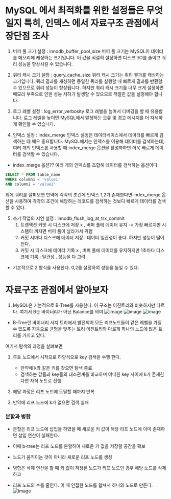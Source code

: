 # MySQL 에서 최적화를 위한 설정들은 무엇일지 특히, 인덱스 에서 자료구조 관점에서 장단점 조사

1. 버퍼 풀 크기 설정 : innodb_buffer_pool_size
버퍼 풀 크기는 MySQL이 데이터를 메모리에 캐싱하는 크기입니다. 
이 값을 적절히 설정하면 디스크 I/O를 줄이고 쿼리 성능을 향상시킬 수 있습니다. 


2. 쿼리 캐시 크기 설정 : query_cache_size
쿼리 캐시 크기는 쿼리 결과를 캐싱하는 크기입니다. 
쿼리 결과를 캐싱하면 동일한 쿼리를 실행할 때 빠르게 결과를 반환할 수 있으므로 쿼리 성능이 향상됩니다. 
하지만 쿼리 캐시 크기를 너무 크게 설정하면 메모리 부족으로 인한 성능 저하가 발생할 수 있으므로 적절한 값을 설정해야 합니다.

3. 로그 레벨 설정 : log_error_verbosity
로그 레벨을 높여서 디버깅을 할 때 유용합니다. 로그 레벨을 높이면 MySQL에서 발생하는 오류 및 경고 메시지를 더 자세하게 확인할 수 있습니다.

4. 인덱스 설정 : index_merge
인덱스 설정은 데이터베이스에서 데이터를 빠르게 검색하는 데 매우 중요합니다. 
MySQL에서는 인덱스를 이용해 데이터를 검색하는데, 여러 개의 인덱스를 사용할 때 index_merge 옵션을 활성화하면 더욱 빠르게 데이터를 검색할 수 있습니다.

- index_merge 옵션??
여러 개의 인덱스를 조합해 데이터를 검색하는 옵션이다.

```sql
SELECT * FROM table_name
WHERE column1 = 'value1'
AND column2 = 'value2'
```
위에 쿼리를 살펴보면 만약에 각각의 조건에 인덱스 1,2가 존재한다면 index_merge 옵션을 사용하여
각각의 조건에 해당하는 레코드를 검색하는 것보다 빠르게 데이터를 검색할 수 있다.

5. 쓰기 작업의 지연 설정 : innodb_flush_log_at_trx_commit
   1. 트랜잭션 커밋 시 디스크에 저장 x , 버퍼 풀에 데이터 유지 -> 가장 빠르지만 시스템이 꺼지면 버퍼 풀이 날라가서 위험
   2. 커밋 시마다 디스크에 데이터 저장 : 데이터 일관성이 좋다. 하지만 성능이 떨어진다.
   3. 커밋 시 디스크에 데이터 기록 x , 버퍼 풀에 데이터를 유지하지만 1초마다 디스크에 기록 : 일관성 , 성능을 다 고려

- 기본적으로 2 방식을 사용한다. 0,2를 설정하여 성능을 높일 수 있다.

# 자료구조 관점에서 알아보자
1. MySQL은 기본적으로 B-Tree를 사용한다. 이 구조는 이진트리와 비슷하지만 다르다.
여기서 B는 바이너리가 아닌 Balance를 의미 
![image](https://user-images.githubusercontent.com/103854287/224346966-56f83908-2a6c-4f8e-858b-cc3d07791c85.png)
![image](https://user-images.githubusercontent.com/103854287/224347012-9204d57e-0699-4cd3-abc5-83453274c628.png)
![image](https://user-images.githubusercontent.com/103854287/224347038-400917cf-db3f-4572-bbaf-3a35c4f4f441.png)

- B-Tree란
바이너리 서치 트리에서 발전되어 모든 리프노드들이 같은 레벨을 가질 수 있도록 자동으로 균형을 맞추는 트리
이진트리와 다르게 하나의 노드에 많은 트리를 가지고 있다.

여기서 탐색의 과정을 살펴보면
1. 루트 노드에서 시작으로 하양식으로 key 검색을 수행 한다.
   - 만약에 k와 같은 키를 찾으면 탐색 종료
   - 검색하는 값들과 key들의 대소관계를 비교하며 어떠한 key 사이에 k가 존재한다면 자식 노드로 진행

2. 해당 과정은 리프 노드에 도달할 때까지 반복
3. 만약에 리프 노드에 k가 없으면 검색 실패

### 분할과 병합
- 분할은 리프 노드에 삽입을 하였을 때 새로운 키 값이 해당 리프 노드에 이미 존재하면 삽입 연산이 실패한다.
- 이때 b-tree는 리프 노드를 분할하여 새로운 키 값을 저장할 공간을 확보
- 노드가 움직이는 것이 아니라 새로운 리프 노드를 생성

- 병합은 삭제 연산을 할 때 키 값이 저장된 노드가 리프 노드인 경우 해당 노드를 삭제하고
- 리프 노드의 수를 줄인다. 이 때 인접한 노드를 합쳐서 하나의 노드로 만든다.
![image](https://user-images.githubusercontent.com/103854287/224347070-dcd2fa1e-8121-41dc-8d04-622d66da9a3c.png)
